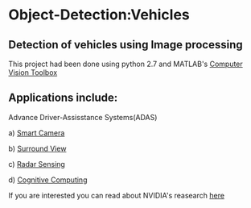 # Object-Detection:Vehicles

## Detection of vehicles using Image processing
This project had been done using python 2.7 and MATLAB's [Computer Vision Toolbox](https://www.mathworks.com/products/computer-vision.html)

## Applications include:
Advance Driver-Assisstance Systems(ADAS)

a)  [Smart Camera](https://www.renesas.com/in/en/solutions/automotive/adas/smart-camera.html)

b)  [Surround View](https://www.renesas.com/in/en/solutions/automotive/adas/surround-view.html)

c)  [Radar Sensing](https://www.renesas.com/in/en/solutions/automotive/adas/radar-sensing.html)

d)  [Cognitive Computing](https://www.renesas.com/in/en/solutions/automotive/adas/cognitive-computing.html)


If you are interested you can read about NVIDIA's reasearch [here](https://www.nvidia.com/en-us/self-driving-cars/adas/)

 
